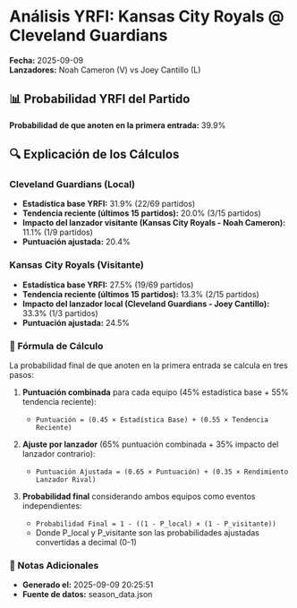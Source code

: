 # Análisis YRFI: Kansas City Royals @ Cleveland Guardians

**Fecha:** 2025-09-09  
**Lanzadores:** Noah Cameron (V) vs Joey Cantillo (L)

## 📊 Probabilidad YRFI del Partido

**Probabilidad de que anoten en la primera entrada:** 39.9%

## 🔍 Explicación de los Cálculos

### Cleveland Guardians (Local)
- **Estadística base YRFI:** 31.9% (22/69 partidos)
- **Tendencia reciente (últimos 15 partidos):** 20.0% (3/15 partidos)
- **Impacto del lanzador visitante (Kansas City Royals - Noah Cameron):** 11.1% (1/9 partidos)
- **Puntuación ajustada:** 20.4%

### Kansas City Royals (Visitante)
- **Estadística base YRFI:** 27.5% (19/69 partidos)
- **Tendencia reciente (últimos 15 partidos):** 13.3% (2/15 partidos)
- **Impacto del lanzador local (Cleveland Guardians - Joey Cantillo):** 33.3% (1/3 partidos)
- **Puntuación ajustada:** 24.5%

### 📝 Fórmula de Cálculo

La probabilidad final de que anoten en la primera entrada se calcula en tres pasos:

1. **Puntuación combinada** para cada equipo (45% estadística base + 55% tendencia reciente):
   - `Puntuación = (0.45 × Estadística Base) + (0.55 × Tendencia Reciente)`

2. **Ajuste por lanzador** (65% puntuación combinada + 35% impacto del lanzador contrario):
   - `Puntuación Ajustada = (0.65 × Puntuación) + (0.35 × Rendimiento Lanzador Rival)`

3. **Probabilidad final** considerando ambos equipos como eventos independientes:
   - `Probabilidad Final = 1 - ((1 - P_local) × (1 - P_visitante))`
   - Donde P_local y P_visitante son las probabilidades ajustadas convertidas a decimal (0-1)

### 📌 Notas Adicionales

- **Generado el:** 2025-09-09 20:25:51
- **Fuente de datos:** season_data.json
